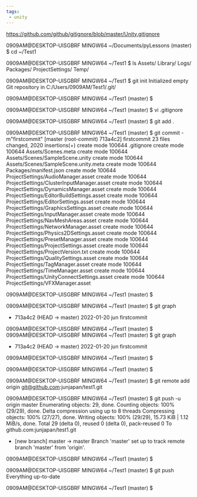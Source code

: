 ```yaml
---
tags:
 - unity
---
```


https://github.com/github/gitignore/blob/master/Unity.gitignore

0909AM@DESKTOP-UISGBRF MINGW64 ~/Documents/pyLessons (master)
$ cd ~/Test1

0909AM@DESKTOP-UISGBRF MINGW64 ~/Test1
$ ls
Assets/  Library/  Logs/  Packages/  ProjectSettings/  Temp/

0909AM@DESKTOP-UISGBRF MINGW64 ~/Test1
$ git init
Initialized empty Git repository in C:/Users/0909AM/Test1/.git/

0909AM@DESKTOP-UISGBRF MINGW64 ~/Test1 (master)
$

0909AM@DESKTOP-UISGBRF MINGW64 ~/Test1 (master)
$ vi .gitignore

0909AM@DESKTOP-UISGBRF MINGW64 ~/Test1 (master)
$ git add .

0909AM@DESKTOP-UISGBRF MINGW64 ~/Test1 (master)
$ git commit -m"firstcommit"
[master (root-commit) 713a4c2] firstcommit
 23 files changed, 2020 insertions(+)
 create mode 100644 .gitignore
 create mode 100644 Assets/Scenes.meta
 create mode 100644 Assets/Scenes/SampleScene.unity
 create mode 100644 Assets/Scenes/SampleScene.unity.meta
 create mode 100644 Packages/manifest.json
 create mode 100644 ProjectSettings/AudioManager.asset
 create mode 100644 ProjectSettings/ClusterInputManager.asset
 create mode 100644 ProjectSettings/DynamicsManager.asset
 create mode 100644 ProjectSettings/EditorBuildSettings.asset
 create mode 100644 ProjectSettings/EditorSettings.asset
 create mode 100644 ProjectSettings/GraphicsSettings.asset
 create mode 100644 ProjectSettings/InputManager.asset
 create mode 100644 ProjectSettings/NavMeshAreas.asset
 create mode 100644 ProjectSettings/NetworkManager.asset
 create mode 100644 ProjectSettings/Physics2DSettings.asset
 create mode 100644 ProjectSettings/PresetManager.asset
 create mode 100644 ProjectSettings/ProjectSettings.asset
 create mode 100644 ProjectSettings/ProjectVersion.txt
 create mode 100644 ProjectSettings/QualitySettings.asset
 create mode 100644 ProjectSettings/TagManager.asset
 create mode 100644 ProjectSettings/TimeManager.asset
 create mode 100644 ProjectSettings/UnityConnectSettings.asset
 create mode 100644 ProjectSettings/VFXManager.asset

0909AM@DESKTOP-UISGBRF MINGW64 ~/Test1 (master)
$

0909AM@DESKTOP-UISGBRF MINGW64 ~/Test1 (master)
$ git graph
* 713a4c2  (HEAD -> master) 2022-01-20 jun firstcommit

0909AM@DESKTOP-UISGBRF MINGW64 ~/Test1 (master)
$
0909AM@DESKTOP-UISGBRF MINGW64 ~/Test1 (master)
$ git graph
* 713a4c2  (HEAD -> master) 2022-01-20 jun firstcommit

0909AM@DESKTOP-UISGBRF MINGW64 ~/Test1 (master)
$

0909AM@DESKTOP-UISGBRF MINGW64 ~/Test1 (master)
$

0909AM@DESKTOP-UISGBRF MINGW64 ~/Test1 (master)
$ git remote add origin git@github.com:junjapan/test1.git

0909AM@DESKTOP-UISGBRF MINGW64 ~/Test1 (master)
$ git push -u origin master
Enumerating objects: 29, done.
Counting objects: 100% (29/29), done.
Delta compression using up to 8 threads
Compressing objects: 100% (27/27), done.
Writing objects: 100% (29/29), 15.73 KiB | 1.12 MiB/s, done.
Total 29 (delta 0), reused 0 (delta 0), pack-reused 0
To github.com:junjapan/test1.git
 * [new branch]      master -> master
Branch 'master' set up to track remote branch 'master' from 'origin'.

0909AM@DESKTOP-UISGBRF MINGW64 ~/Test1 (master)
$

0909AM@DESKTOP-UISGBRF MINGW64 ~/Test1 (master)
$ git push
Everything up-to-date

0909AM@DESKTOP-UISGBRF MINGW64 ~/Test1 (master)
$